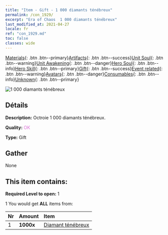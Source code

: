 ```yaml
---
title: "Item - Gift - 1 000 diamants ténébreux"
permalink: /con_1929/
excerpt: "Era of Chaos  1 000 diamants ténébreux"
last_modified_at: 2021-04-27
locale: fr
ref: "con_1929.md"
toc: false
classes: wide
---
```

 [Materials](/ItemsFR/){: .btn .btn--primary}[Artifacts](/ItemsFR/Artifacts/){: .btn .btn--success}[Unit Soul](/ItemsFR/UnitSoul/){: .btn .btn--warning}[Unit Awakening](/ItemsFR/UnitAwakening/){: .btn .btn--danger}[Hero Soul](/ItemsFR/HeroSoul/){: .btn .btn--info}[Hero Skill](/ItemsFR/HeroSkill/){: .btn .btn--primary}[Gift](/ItemsFR/Gift/){: .btn .btn--success}[Event related](/ItemsFR/Events/){: .btn .btn--warning}[Avatars](/ItemsFR/Avatars/){: .btn .btn--danger}[Consumables](/ItemsFR/Consumables/){: .btn .btn--info}[Unknown](/ItemsFR/Unknown/){: .btn .btn--primary}

 ![1 000 diamants ténébreux](/images/t/i_10040.png)

## Détails
 **Description:** Octroie 1 000 diamants ténébreux.

 **Quality:** <span style="color: #DA70D6">OK</span>

 **Type:** Gift

## Gather

  None

## This item contains:

 **Required Level to open:** 1

 1 You would get **ALL** items  from:

  | Nr | Amount |     Item    |
  |:---|:-------|:------------|
  | 1 |  **1000x** | [Diamant ténébreux](/ItemsFR/con_554/) |  | 
